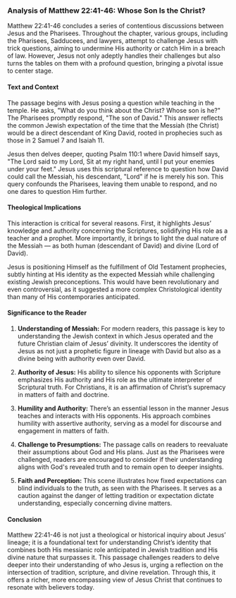 ### Analysis of Matthew 22:41-46: Whose Son Is the Christ?

Matthew 22:41-46 concludes a series of contentious discussions between Jesus and the Pharisees. Throughout the chapter, various groups, including the Pharisees, Sadducees, and lawyers, attempt to challenge Jesus with trick questions, aiming to undermine His authority or catch Him in a breach of law. However, Jesus not only adeptly handles their challenges but also turns the tables on them with a profound question, bringing a pivotal issue to center stage.

#### **Text and Context**

The passage begins with Jesus posing a question while teaching in the temple. He asks, "What do you think about the Christ? Whose son is he?" The Pharisees promptly respond, "The son of David." This answer reflects the common Jewish expectation of the time that the Messiah (the Christ) would be a direct descendant of King David, rooted in prophecies such as those in 2 Samuel 7 and Isaiah 11.

Jesus then delves deeper, quoting Psalm 110:1 where David himself says, "The Lord said to my Lord, Sit at my right hand, until I put your enemies under your feet." Jesus uses this scriptural reference to question how David could call the Messiah, his descendant, "Lord" if he is merely his son. This query confounds the Pharisees, leaving them unable to respond, and no one dares to question Him further.

#### **Theological Implications**

This interaction is critical for several reasons. First, it highlights Jesus’ knowledge and authority concerning the Scriptures, solidifying His role as a teacher and a prophet. More importantly, it brings to light the dual nature of the Messiah — as both human (descendant of David) and divine (Lord of David).

Jesus is positioning Himself as the fulfillment of Old Testament prophecies, subtly hinting at His identity as the expected Messiah while challenging existing Jewish preconceptions. This would have been revolutionary and even controversial, as it suggested a more complex Christological identity than many of His contemporaries anticipated.

#### **Significance to the Reader**

1. **Understanding of Messiah:** For modern readers, this passage is key to understanding the Jewish context in which Jesus operated and the future Christian claim of Jesus’ divinity. It underscores the identity of Jesus as not just a prophetic figure in lineage with David but also as a divine being with authority even over David.

2. **Authority of Jesus:** His ability to silence his opponents with Scripture emphasizes His authority and His role as the ultimate interpreter of Scriptural truth. For Christians, it is an affirmation of Christ’s supremacy in matters of faith and doctrine.

3. **Humility and Authority:** There’s an essential lesson in the manner Jesus teaches and interacts with His opponents. His approach combines humility with assertive authority, serving as a model for discourse and engagement in matters of faith.

4. **Challenge to Presumptions:** The passage calls on readers to reevaluate their assumptions about God and His plans. Just as the Pharisees were challenged, readers are encouraged to consider if their understanding aligns with God's revealed truth and to remain open to deeper insights.

5. **Faith and Perception:** This scene illustrates how fixed expectations can blind individuals to the truth, as seen with the Pharisees. It serves as a caution against the danger of letting tradition or expectation dictate understanding, especially concerning divine matters.

#### **Conclusion**

Matthew 22:41-46 is not just a theological or historical inquiry about Jesus’ lineage; it is a foundational text for understanding Christ’s identity that combines both His messianic role anticipated in Jewish tradition and His divine nature that surpasses it. This passage challenges readers to delve deeper into their understanding of who Jesus is, urging a reflection on the intersection of tradition, scripture, and divine revelation. Through this, it offers a richer, more encompassing view of Jesus Christ that continues to resonate with believers today.